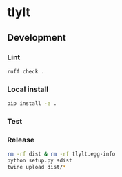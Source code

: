 # tlylt

## Development

### Lint
    
```bash
ruff check .
```

### Local install

```bash
pip install -e .
```

### Test

### Release

```bash
rm -rf dist & rm -rf tlylt.egg-info
python setup.py sdist
twine upload dist/*
```